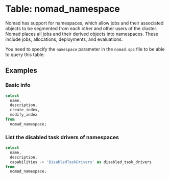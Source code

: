 # Table: nomad_namespace

Nomad has support for namespaces, which allow jobs and their associated objects to be segmented from each other and other users of the cluster. Nomad places all jobs and their derived objects into namespaces. These include jobs, allocations, deployments, and evaluations.

You need to specify the `namespace` parameter in the `nomad.spc` file to be able to query this table.

## Examples

### Basic info

```sql
select
  name,
  description,
  create_index,
  modify_index
from
  nomad_namespace;
```

### List the disabled task drivers of namespaces

```sql
select
  name,
  description,
  capabilities -> 'DisabledTaskDrivers' as disabled_task_drivers
from
  nomad_namespace;
```
